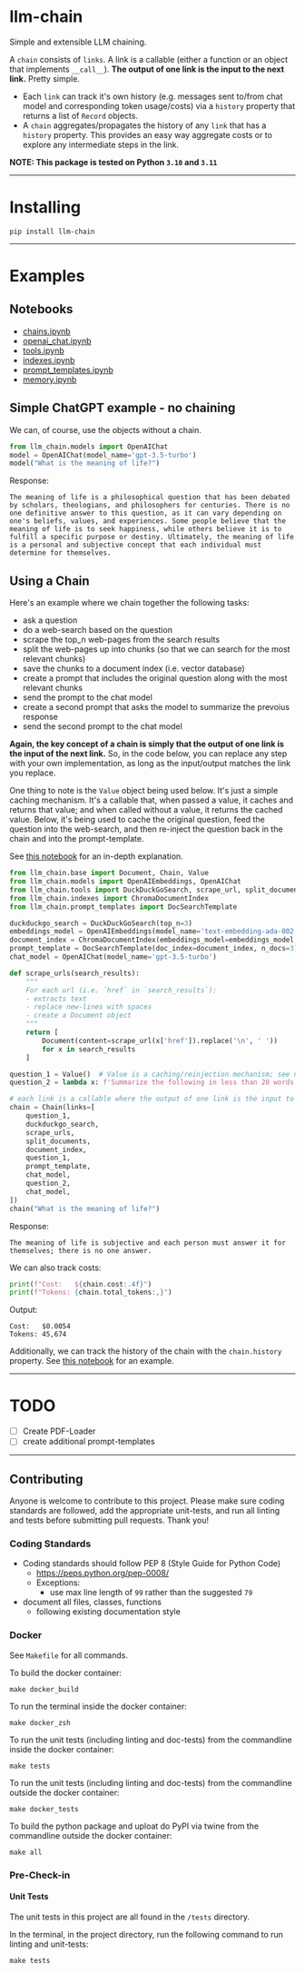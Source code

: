# llm-chain

Simple and extensible LLM chaining.

A `chain` consists of `links`. A link is a callable (either a function or an object that implements `__call__`). **The output of one link is the input to the next link.** Pretty simple.


- Each `link` can track it's own history (e.g. messages sent to/from chat model and corresponding token usage/costs) via a `history` property that returns a list of `Record` objects.
- A `chain` aggregates/propagates the history of any `link` that has a `history` property. This provides an easy way aggregate costs or to explore any intermediate steps in the link.

**NOTE: This package is tested on Python `3.10` and `3.11`**

---

# Installing

```commandline
pip install llm-chain
```

---

# Examples

## Notebooks

- [chains.ipynb](https://github.com/shane-kercheval/llm-chain/tree/main/examples/chains.ipynb)
- [openai_chat.ipynb](https://github.com/shane-kercheval/llm-chain/tree/main/examples/openai_chat.ipynb)
- [tools.ipynb](https://github.com/shane-kercheval/llm-chain/tree/main/examples/tools.ipynb)
- [indexes.ipynb](https://github.com/shane-kercheval/llm-chain/tree/main/examples/indexes.ipynb)
- [prompt_templates.ipynb](https://github.com/shane-kercheval/llm-chain/tree/main/examples/prompt_templates.ipynb)
- [memory.ipynb](https://github.com/shane-kercheval/llm-chain/tree/main/examples/memory.ipynb)


## Simple ChatGPT example - **no chaining**

We can, of course, use the objects without a chain.

```python
from llm_chain.models import OpenAIChat
model = OpenAIChat(model_name='gpt-3.5-turbo')
model("What is the meaning of life?")
```

Response:

```
The meaning of life is a philosophical question that has been debated by scholars, theologians, and philosophers for centuries. There is no one definitive answer to this question, as it can vary depending on one's beliefs, values, and experiences. Some people believe that the meaning of life is to seek happiness, while others believe it is to fulfill a specific purpose or destiny. Ultimately, the meaning of life is a personal and subjective concept that each individual must determine for themselves.
```

## Using a Chain

Here's an example where we chain together the following tasks:

- ask a question
- do a web-search based on the question
- scrape the top_n web-pages from the search results
- split the web-pages up into chunks (so that we can search for the most relevant chunks)
- save the chunks to a document index (i.e. vector database)
- create a prompt that includes the original question along with the most relevant chunks
- send the prompt to the chat model
- create a second prompt that asks the model to summarize the prevoius response
- send the second prompt to the chat model

**Again, the key concept of a chain is simply that the output of one link is the input of the next link.** So, in the code below, you can replace any step with your own implementation, as long as the input/output matches the link you replace.

One thing to note is the `Value` object being used below. It's just a simple caching mechanism. It's a callable that, when passed a value, it caches and returns that value; and when called without a value, it returns the cached value. Below, it's being used to cache the original question, feed the question into the web-search, and then re-inject the question back in the chain and into the prompt-template.

See [this notebook](https://github.com/shane-kercheval/llm-chain/tree/main/examples/chains.ipynb) for an in-depth explanation.

```python
from llm_chain.base import Document, Chain, Value
from llm_chain.models import OpenAIEmbeddings, OpenAIChat
from llm_chain.tools import DuckDuckGoSearch, scrape_url, split_documents
from llm_chain.indexes import ChromaDocumentIndex
from llm_chain.prompt_templates import DocSearchTemplate

duckduckgo_search = DuckDuckGoSearch(top_n=3)
embeddings_model = OpenAIEmbeddings(model_name='text-embedding-ada-002')
document_index = ChromaDocumentIndex(embeddings_model=embeddings_model, n_results=3)
prompt_template = DocSearchTemplate(doc_index=document_index, n_docs=3)
chat_model = OpenAIChat(model_name='gpt-3.5-turbo')

def scrape_urls(search_results):
    """
    For each url (i.e. `href` in `search_results`):
    - extracts text
    - replace new-lines with spaces
    - create a Document object
    """
    return [
        Document(content=scrape_url(x['href']).replace('\n', ' '))
        for x in search_results
    ]

question_1 = Value()  # Value is a caching/reinjection mechanism; see note above
question_2 = lambda x: f'Summarize the following in less than 20 words: "{x}"'

# each link is a callable where the output of one link is the input to the next link
chain = Chain(links=[
    question_1,
    duckduckgo_search,
    scrape_urls,
    split_documents,
    document_index,
    question_1,
    prompt_template,
    chat_model,
    question_2,
    chat_model,
])
chain("What is the meaning of life?")
```

Response:

```
The meaning of life is subjective and each person must answer it for themselves; there is no one answer.
```

We can also track costs:

```python
print(f"Cost:   ${chain.cost:.4f}")
print(f"Tokens: {chain.total_tokens:,}")
```

Output:

```
Cost:   $0.0054
Tokens: 45,674
```

Additionally, we can track the history of the chain with the `chain.history` property. See [this notebook](https://github.com/shane-kercheval/llm-chain/tree/main/examples/chains.ipynb) for an example.

---

# TODO

- [ ] Create PDF-Loader
- [ ] create additional prompt-templates

---

## Contributing

Anyone is welcome to contribute to this project. Please make sure coding standards are followed, add the appropriate unit-tests, and run all linting and tests before submitting pull requests. Thank you!

### Coding Standards

- Coding standards should follow PEP 8 (Style Guide for Python Code)
    - https://peps.python.org/pep-0008/
    - Exceptions:
        - use max line length of `99` rather than the suggested `79`
- document all files, classes, functions
    - following existing documentation style


### Docker

See `Makefile` for all commands.

To build the docker container:

```commandline
make docker_build
```

To run the terminal inside the docker container:

```commandline
make docker_zsh
```

To run the unit tests (including linting and doc-tests) from the commandline inside the docker container:

```commandline
make tests
```

To run the unit tests (including linting and doc-tests) from the commandline outside the docker container:

```commandline
make docker_tests
```

To build the python package and uploat do PyPI via twine from the commandline outside the docker container:

```commandline
make all
```

### Pre-Check-in

#### Unit Tests

The unit tests in this project are all found in the `/tests` directory.

In the terminal, in the project directory, run the following command to run linting and unit-tests:

```commandline
make tests
```
